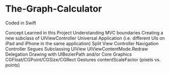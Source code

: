 # The-Graph-Calculator
Coded in Swift

Concept Learned in this Project
Understanding MVC boundaries
Creating a new subclass of UIViewController
Universal Application (i.e. different UIs on iPad and iPhone in the same application) Split View Controller
Navigation Controller
Segues
Subclassing UIView
UIViewContentMode.Redraw
Delegation
Drawing with UIBezierPath and/or Core Graphics CGFloat/CGPoint/CGSize/CGRect
Gestures
contentScaleFactor (pixels vs. points)
